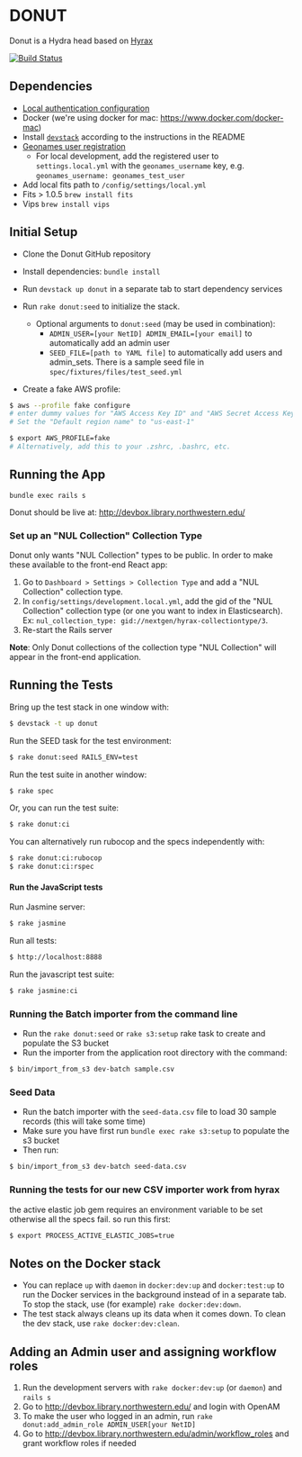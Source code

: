 # DONUT

Donut is a Hydra head based on [Hyrax](http://github.com/projecthydra-labs/hyrax)

[![Build Status](https://travis-ci.org/nulib/donut.svg?branch=master)](https://travis-ci.org/nulib/donut)

## Dependencies

- [Local authentication configuration](https://github.com/nulib/donut/wiki/Authentication-setup-for-dev-environment)
- Docker (we're using docker for mac: https://www.docker.com/docker-mac)
- Install [`devstack`](https://github.com/nulib/devstack) according to the instructions in the README
- [Geonames user registration](http://www.geonames.org/manageaccount)
  - For local development, add the registered user to `settings.local.yml` with the `geonames_username` key, e.g. `geonames_username: geonames_test_user`
- Add local fits path to `/config/settings/local.yml`
- Fits > 1.0.5 `brew install fits`
- Vips `brew install vips`

## Initial Setup

- Clone the Donut GitHub repository
- Install dependencies: `bundle install`
- Run `devstack up donut` in a separate tab to start dependency services

- Run `rake donut:seed` to initialize the stack.

  - Optional arguments to `donut:seed` (may be used in combination):
    - `ADMIN_USER=[your NetID] ADMIN_EMAIL=[your email]` to automatically add an admin user
    - `SEED_FILE=[path to YAML file]` to automatically add users and admin_sets. There is a sample seed file in `spec/fixtures/files/test_seed.yml`

- Create a fake AWS profile:

```sh
$ aws --profile fake configure
# enter dummy values for "AWS Access Key ID" and "AWS Secret Access Key".
# Set the "Default region name" to "us-east-1"

$ export AWS_PROFILE=fake
# Alternatively, add this to your .zshrc, .bashrc, etc.
```

## Running the App

```
bundle exec rails s
```

Donut should be live at: http://devbox.library.northwestern.edu/

### Set up an "NUL Collection" Collection Type

Donut only wants "NUL Collection" types to be public. In order to make these available to the front-end React app:

1. Go to `Dashboard > Settings > Collection Type` and add a "NUL Collection" collection type.
2. In `config/settings/development.local.yml`, add the gid of the "NUL Collection" collection type (or one you want to index in Elasticsearch). Ex: `nul_collection_type: gid://nextgen/hyrax-collectiontype/3`.
3. Re-start the Rails server

**Note**: Only Donut collections of the collection type "NUL Collection" will appear in the front-end application.

## Running the Tests

Bring up the test stack in one window with:

```sh
$ devstack -t up donut
```

Run the SEED task for the test environment:

```sh
$ rake donut:seed RAILS_ENV=test
```

Run the test suite in another window:

```sh
$ rake spec
```

Or, you can run the test suite:

```sh
$ rake donut:ci
```

You can alternatively run rubocop and the specs independently with:

```sh
$ rake donut:ci:rubocop
$ rake donut:ci:rspec
```

#### Run the JavaScript tests

Run Jasmine server:

```sh
$ rake jasmine
```

Run all tests:

```sh
$ http://localhost:8888
```

Run the javascript test suite:

```sh
$ rake jasmine:ci
```

### Running the Batch importer from the command line

- Run the `rake donut:seed` or `rake s3:setup` rake task to create and populate the S3 bucket
- Run the importer from the application root directory with the command:

```sh
$ bin/import_from_s3 dev-batch sample.csv
```

### Seed Data

- Run the batch importer with the `seed-data.csv` file to load 30 sample records (this will take some time)
- Make sure you have first run `bundle exec rake s3:setup` to populate the s3 bucket
- Then run:

```sh
$ bin/import_from_s3 dev-batch seed-data.csv
```

### Running the tests for our new CSV importer work from hyrax

the active elastic job gem requires an environment variable to be set otherwise all the specs fail. so run this first:

```sh
$ export PROCESS_ACTIVE_ELASTIC_JOBS=true
```

## Notes on the Docker stack

- You can replace `up` with `daemon` in `docker:dev:up` and `docker:test:up` to run the Docker services in the background
  instead of in a separate tab. To stop the stack, use (for example) `rake docker:dev:down`.
- The test stack always cleans up its data when it comes down. To clean the dev stack, use `rake docker:dev:clean`.

## Adding an Admin user and assigning workflow roles

1.  Run the development servers with `rake docker:dev:up` (or `daemon`) and `rails s`
1.  Go to http://devbox.library.northwestern.edu/ and login with OpenAM
1.  To make the user who logged in an admin, run `rake donut:add_admin_role ADMIN_USER[your NetID]`
1.  Go to http://devbox.library.northwestern.edu/admin/workflow_roles and grant workflow roles if needed
